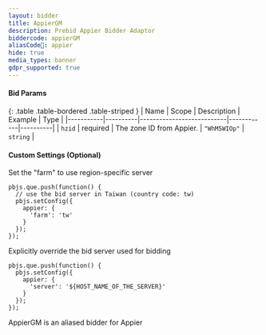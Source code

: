 ```yaml
---
layout: bidder
title: AppierGM
description: Prebid Appier Bidder Adaptor
biddercode: appierGM
aliasCode: appier
hide: true
media_types: banner
gdpr_supported: true
---
```


<a name="appier-bid-params" />

#### Bid Params

{: .table .table-bordered .table-striped }
| Name      | Scope    | Description               | Example    | Type     |
|-----------|----------|---------------------------|------------|----------|
| `hzid`    | required | The zone ID from Appier.  | `"WhM5WIOp"` | `string` |


<a name="appier-custom-settings" />

#### Custom Settings (Optional)

Set the "farm" to use region-specific server

```
pbjs.que.push(function() {
  // use the bid server in Taiwan (country code: tw)
  pbjs.setConfig({
    appier: {
      'farm': 'tw'
    }
  });
});
```

Explicitly override the bid server used for bidding

```
pbjs.que.push(function() {
  pbjs.setConfig({
    appier: {
      'server': '${HOST_NAME_OF_THE_SERVER}'
    }
  });
});
```
AppierGM is an aliased bidder for Appier
